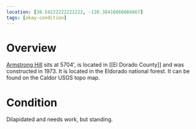 ```yaml
---
location: [38.54222222222222, -120.38416666666667]
tags: [okay-condition]
---
```


# Overview

[Armstrong Hill](http://www.peakbagging.com/CALookoutPhotos/Armstrong.html) sits at 5704', is located in [[El Dorado County]] and was constructed in 1973. It is located in the Eldorado national forest. It can be found on the Caldor USGS topo map.

# Condition

Dilapidated and needs work, but standing.